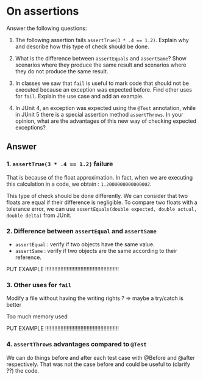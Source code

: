 # On assertions

Answer the following questions:

1. The following assertion fails `assertTrue(3 * .4 == 1.2)`. Explain why and describe how this type of check should be done.

2. What is the difference between `assertEquals` and `assertSame`? Show scenarios where they produce the same result and scenarios where they do not produce the same result.

3. In classes we saw that `fail` is useful to mark code that should not be executed because an exception was expected before. Find other uses for `fail`. Explain the use case and add an example.

4. In JUnit 4, an exception was expected using the `@Test` annotation, while in JUnit 5 there is a special assertion method `assertThrows`. In your opinion, what are the advantages of this new way of checking expected exceptions?

## Answer

### 1. `assertTrue(3 * .4 == 1.2)` failure

That is because of the float approximation. In fact, when we are executing this calculation in a code, we obtain : ``1.2000000000000002``.

This type of check should be done differently. We can consider that two floats are equal if their difference is negligible. To compare two floats with a tolerance error, we can use ``assertEquals(double expected, double actual, double delta)`` from JUnit.

### 2. Difference between `assertEqual` and `assertSame`

- ``assertEqual`` : verify if two objects have the same value.
- ``assertSame`` : verify if two objects are the same according to their reference.

PUT EXAMPLE !!!!!!!!!!!!!!!!!!!!!!!!!!!!!!!!!!!!!!!!!!!!!!!!

### 3. Other uses for `fail`

Modify a file without having the writing rights ? => maybe a try/catch is better

Too much memory used

PUT EXAMPLE !!!!!!!!!!!!!!!!!!!!!!!!!!!!!!!!!!!!!!!!!!!!!!!!


### 4. `assertThrows` advantages compared to `@Test`

We can do things before and after each test case with @Before and @after respectively. That was not the case before and could be useful to (clarify ??) the code.  